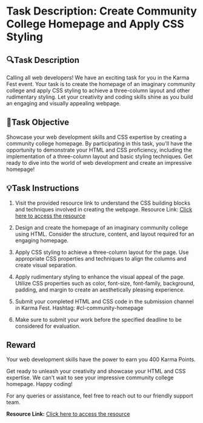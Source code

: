 # Task Description: Create Community College Homepage and Apply CSS Styling

## 🔍Task Description
Calling all web developers! We have an exciting task for you in the Karma Fest event. Your task is to create the homepage of an imaginary community college and apply CSS styling to achieve a three-column layout and other rudimentary styling. Let your creativity and coding skills shine as you build an engaging and visually appealing webpage.

## 🎯Task Objective
Showcase your web development skills and CSS expertise by creating a community college homepage. By participating in this task, you'll have the opportunity to demonstrate your HTML and CSS proficiency, including the implementation of a three-column layout and basic styling techniques. Get ready to dive into the world of web development and create an impressive homepage!

## 💡Task Instructions
1. Visit the provided resource link to understand the CSS building blocks and techniques involved in creating the webpage.
   Resource Link: [Click here to access the resource](https://developer.mozilla.org/en-US/docs/Learn/CSS/Building_blocks)

2. Design and create the homepage of an imaginary community college using HTML. Consider the structure, content, and layout required for an engaging homepage.

3. Apply CSS styling to achieve a three-column layout for the page. Use appropriate CSS properties and techniques to align the columns and create visual separation.

4. Apply rudimentary styling to enhance the visual appeal of the page. Utilize CSS properties such as color, font-size, font-family, background, padding, and margin to create an aesthetically pleasing experience.

5. Submit your completed HTML and CSS code in the submission channel in Karma Fest.
   Hashtag: #cl-community-homepage

6. Make sure to submit your work before the specified deadline to be considered for evaluation.

## Reward
Your web development skills have the power to earn you 400 Karma Points.

Get ready to unleash your creativity and showcase your HTML and CSS expertise. We can't wait to see your impressive community college homepage. Happy coding!

For any queries or assistance, feel free to reach out to our friendly support team.

**Resource Link:** [Click here to access the resource](https://developer.mozilla.org/en-US/docs/Learn/CSS/Building_blocks)
